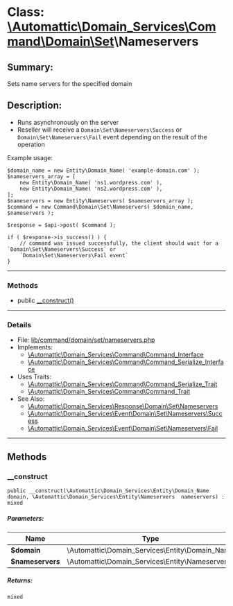 # Class: [\Automattic](../namespaces/automattic.md)[\Domain_Services](../namespaces/automattic-domain-services.md)[\Command](../namespaces/automattic-domain-services-command.md)[\Domain](../namespaces/automattic-domain-services-command-domain.md)[\Set](../namespaces/automattic-domain-services-command-domain-set.md)\Nameservers

## Summary:

Sets name servers for the specified domain

## Description:

- Runs asynchronously on the server
- Reseller will receive a `Domain\Set\Nameservers\Success` or `Domain\Set\Nameservers\Fail` event depending on the
  result of the operation

Example usage:

```
$domain_name = new Entity\Domain_Name( 'example-domain.com' );
$nameservers_array = [
    new Entity\Domain_Name( 'ns1.wordpress.com' ),
    new Entity\Domain_Name( 'ns2.wordpress.com' ),
];
$nameservers = new Entity\Nameservers( $nameservers_array );
$command = new Command\Domain\Set\Nameservers( $domain_name, $nameservers );

$response = $api->post( $command );

if ( $response->is_success() ) {
    // command was issued successfully, the client should wait for a `Domain\Set\Nameservers\Success` or
    `Domain\Set\Nameservers\Fail event`
}
```


---

### Methods

* public [__construct()](#method___construct)

---

### Details

* File: [lib/command/domain/set/nameservers.php](../../lib/command/domain/set/nameservers.php)
* Implements:
  * [\Automattic\Domain_Services\Command\Command_Interface](../classes/Automattic-Domain-Services-Command-Command-Interface.md)
  * [\Automattic\Domain_Services\Command\Command_Serialize_Interface](../classes/Automattic-Domain-Services-Command-Command-Serialize-Interface.md)
* Uses Traits:
  * [\Automattic\Domain_Services\Command\Command_Serialize_Trait](../classes/Automattic-Domain-Services-Command-Command-Serialize-Trait.md)
  * [\Automattic\Domain_Services\Command\Command_Trait](../classes/Automattic-Domain-Services-Command-Command-Trait.md)
* See Also:
  * [\Automattic\Domain_Services\Response\Domain\Set\Nameservers](../classes/Automattic-Domain-Services-Response-Domain-Set-Nameservers.md)
  * [\Automattic\Domain_Services\Event\Domain\Set\Nameservers\Success](../classes/Automattic-Domain-Services-Event-Domain-Set-Nameservers-Success.md)
  * [\Automattic\Domain_Services\Event\Domain\Set\Nameservers\Fail](../classes/Automattic-Domain-Services-Event-Domain-Set-Nameservers-Fail.md)

---

## Methods

<a id="method___construct"></a>
### __construct

```
public __construct(\Automattic\Domain_Services\Entity\Domain_Name  domain, \Automattic\Domain_Services\Entity\Nameservers  nameservers) : mixed
```

##### Parameters:

| Name | Type | Default |
|------|------|---------|
| **$domain** | \Automattic\Domain_Services\Entity\Domain_Name |  |
| **$nameservers** | \Automattic\Domain_Services\Entity\Nameservers |  |

##### Returns:

```
mixed
```
